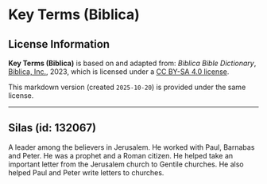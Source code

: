 # Key Terms (Biblica)

## License Information

**Key Terms (Biblica)** is based on and adapted from: _Biblica Bible Dictionary_, [Biblica, Inc.](https://www.biblica.com/), 2023, which is licensed under a [CC BY-SA 4.0 license](https://creativecommons.org/licenses/by-sa/4.0/legalcode.en).

This markdown version (created `2025-10-20`) is provided under the same license.



--------------------------------

## Silas (id: 132067)

A leader among the believers in Jerusalem. He worked with Paul, Barnabas and Peter. He was a prophet and a Roman citizen. He helped take an important letter from the Jerusalem church to Gentile churches. He also helped Paul and Peter write letters to churches.


